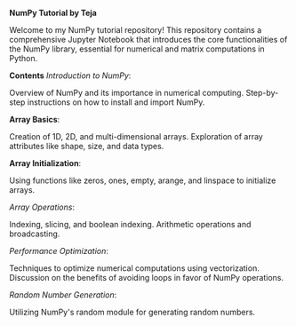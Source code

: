 **NumPy Tutorial by Teja**

Welcome to my NumPy tutorial repository! This repository contains a comprehensive Jupyter Notebook that introduces the core functionalities of the NumPy library, essential for numerical and matrix computations in Python.

**Contents**
*Introduction to NumPy*:

Overview of NumPy and its importance in numerical computing.
Step-by-step instructions on how to install and import NumPy.

**Array Basics**:

Creation of 1D, 2D, and multi-dimensional arrays.
Exploration of array attributes like shape, size, and data types.

**Array Initialization**:

Using functions like zeros, ones, empty, arange, and linspace to initialize arrays.

*Array Operations*:

Indexing, slicing, and boolean indexing.
Arithmetic operations and broadcasting.

*Performance Optimization*:

Techniques to optimize numerical computations using vectorization.
Discussion on the benefits of avoiding loops in favor of NumPy operations.

*Random Number Generation*:

Utilizing NumPy's random module for generating random numbers.
